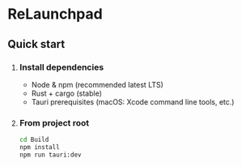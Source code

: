 # ReLaunchpad

## Quick start

1. ### Install dependencies

   - Node & npm (recommended latest LTS)
   - Rust + cargo (stable)
   - Tauri prerequisites (macOS: Xcode command line tools, etc.)

1. ### From project root

   ```bash
   cd Build
   npm install
   npm run tauri:dev
   ```
